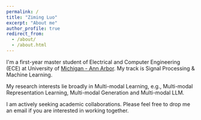 ```yaml
---
permalink: /
title: "Ziming Luo"
excerpt: "About me"
author_profile: true
redirect_from: 
  - /about/
  - /about.html
---
```


I'm a first-year master student of Electrical and Computer Engineering (ECE) at University of [Michigan - Ann Arbor](https://ece.engin.umich.edu/). My track is Signal Processing & Machine Learning.

My research interests lie broadly in Multi-modal Learning, e.g., Multi-modal Representation Learning, Multi-modal Generation and Multi-modal LLM.

I am actively seeking academic collaborations. Please feel free to drop me an email if you are interested in working together.

